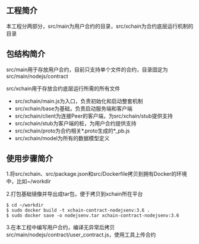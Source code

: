 ## 工程简介
本工程分两部分，src/main为用户合约的目录，src/xchain为合约底层运行机制的目录

## 包结构简介
src/main用于存放用户合约，目前只支持单个文件的合约，目录固定为src/main/nodejs/contract

src/xchain用于存放合约底层运行所需的所有文件

* src/xchain/main.js为入口，负责初始化和启动整套机制
* src/xchain/base为基础，负责启动服务端和客户端
* src/xchain/client为连接Peer的客户端，为src/xchain/stub提供支持
* src/xchain/stub为客户端的桩，为用户合约提供支持
* src/xchain/proto为合约相关*.proto生成的*_pb.js
* src/xchain/model为所有的数据模型定义

## 使用步骤简介
1.将src/xchain、src/package.json和src/Dockerfile拷贝到拥有Docker的环境中，比如~/workdir

2.打包基础镜像并导出成tar包，便于拷贝到xchain所在平台
```
$ cd ~/workdir
$ sudo docker build -t xchain-contract-nodejsenv:3.6 .
$ sudo docker save -o nodejsenv.tar xchain-contract-nodejsenv:3.6
```

3.在本工程中编写用户合约，编译无异常后拷贝src/main/nodejs/contract/user_contract.js，使用工具上传合约

